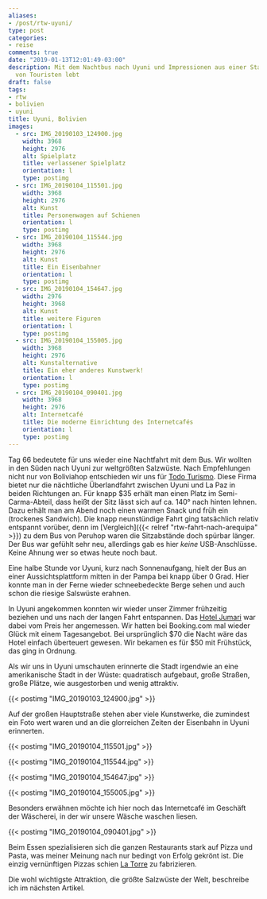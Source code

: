 ```yaml
---
aliases:
- /post/rtw-uyuni/
type: post
categories:
- reise
comments: true
date: "2019-01-13T12:01:49-03:00"
description: Mit dem Nachtbus nach Uyuni und Impressionen aus einer Stadt, die nur
  von Touristen lebt
draft: false
tags:
- rtw
- bolivien
- uyuni
title: Uyuni, Bolivien
images:
  - src: IMG_20190103_124900.jpg
    width: 3968
    height: 2976
    alt: Spielplatz
    title: verlassener Spielplatz
    orientation: l
    type: postimg
  - src: IMG_20190104_115501.jpg
    width: 3968
    height: 2976
    alt: Kunst
    title: Personenwagen auf Schienen
    orientation: l
    type: postimg
  - src: IMG_20190104_115544.jpg
    width: 3968
    height: 2976
    alt: Kunst
    title: Ein Eisenbahner
    orientation: l
    type: postimg
  - src: IMG_20190104_154647.jpg
    width: 2976
    height: 3968
    alt: Kunst
    title: weitere Figuren
    orientation: l
    type: postimg
  - src: IMG_20190104_155005.jpg
    width: 3968
    height: 2976
    alt: Kunstalternative
    title: Ein eher anderes Kunstwerk!
    orientation: l
    type: postimg
  - src: IMG_20190104_090401.jpg
    width: 3968
    height: 2976
    alt: Internetcafé
    title: Die moderne Einrichtung des Internetcafés
    orientation: l
    type: postimg
---
```


Tag 66 bedeutete für uns wieder eine Nachtfahrt mit dem Bus. Wir wollten in den Süden nach Uyuni zur weltgrößten Salzwüste. Nach Empfehlungen nicht nur von Boliviahop entschieden wir uns für [Todo Turismo](http://www.todoturismosrl.com/). Diese Firma bietet nur die nächtliche Überlandfahrt zwischen Uyuni und La Paz in beiden Richtungen an. Für knapp $35 erhält man einen Platz im Semi-Carma-Abteil, dass heißt der Sitz lässt sich auf ca. 140° nach hinten lehnen. Dazu erhält man am Abend noch einen warmen Snack und früh ein (trockenes Sandwich). Die knapp neunstündige Fahrt ging tatsächlich relativ entspannt vorüber, denn im [Vergleich]({{< relref "rtw-fahrt-nach-arequipa" >}}) zu dem Bus von Peruhop waren die Sitzabstände doch spürbar länger. Der Bus war gefühlt sehr neu, allerdings gab es hier _keine_ USB-Anschlüsse. Keine Ahnung wer so etwas heute noch baut.

Eine halbe Stunde vor Uyuni, kurz nach Sonnenaufgang, hielt der Bus an einer Aussichtsplattform mitten in der Pampa bei knapp über 0 Grad. Hier konnte man in der Ferne wieder schneebedeckte Berge sehen und auch schon die riesige Salswüste erahnen.

In Uyuni angekommen konnten wir wieder unser Zimmer frühzeitig beziehen und uns nach der langen Fahrt entspannen. Das [Hotel Jumari](https://goo.gl/maps/meTKQ2dUdbr) war dabei vom Preis her angemessen. Wir hatten bei Booking.com mal wieder Glück mit einem Tagesangebot. Bei ursprünglich $70 die Nacht wäre das Hotel einfach überteuert gewesen. Wir bekamen es für $50 mit Frühstück, das ging in Ordnung.

Als wir uns in Uyuni umschauten erinnerte die Stadt irgendwie an eine amerikanische Stadt in der Wüste: quadratisch aufgebaut, große Straßen, große Plätze, wie ausgestorben und wenig attraktiv.

{{< postimg "IMG_20190103_124900.jpg" >}}

Auf der großen Hauptstraße stehen aber viele Kunstwerke, die zumindest ein Foto wert waren und an die glorreichen Zeiten der Eisenbahn in Uyuni erinnerten.

{{< postimg "IMG_20190104_115501.jpg" >}}

{{< postimg "IMG_20190104_115544.jpg" >}}

{{< postimg "IMG_20190104_154647.jpg" >}}

{{< postimg "IMG_20190104_155005.jpg" >}}

Besonders erwähnen möchte ich hier noch das Internetcafé im Geschäft der Wäscherei, in der wir unsere Wäsche waschen liesen.

{{< postimg "IMG_20190104_090401.jpg" >}}

Beim Essen spezialisieren sich die ganzen Restaurants stark auf Pizza und Pasta, was meiner Meinung nach nur bedingt von Erfolg gekrönt ist. Die einzig vernünftigen Pizzas schien [La Torre](https://goo.gl/maps/MjBMQYmCXJD2) zu fabrizieren.

Die wohl wichtigste Attraktion, die größte Salzwüste der Welt, beschreibe ich im nächsten Artikel.

